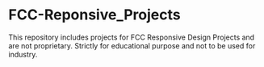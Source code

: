 # FCC-Reponsive_Projects
This repository includes projects for FCC Responsive Design Projects and are not proprietary. Strictly for educational purpose and not to be used for industry. 
